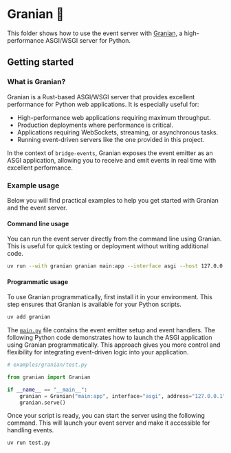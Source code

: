 # Granian 🐴

This folder shows how to use the event server with [Granian](https://github.com/emmett-framework/granian), a high-performance ASGI/WSGI server for Python.

## Getting started

### What is Granian?

Granian is a Rust-based ASGI/WSGI server that provides excellent performance for Python web applications. It is especially useful for:

- High-performance web applications requiring maximum throughput.
- Production deployments where performance is critical.
- Applications requiring WebSockets, streaming, or asynchronous tasks.
- Running event-driven servers like the one provided in this project.

In the context of `bridge-events`, Granian exposes the event emitter as an ASGI application, allowing you to receive and emit events in real time with excellent performance.

### Example usage

Below you will find practical examples to help you get started with Granian and the event server.

#### Command line usage

You can run the event server directly from the command line using Granian. This is useful for quick testing or deployment without writing additional code.

```bash
uv run --with granian granian main:app --interface asgi --host 127.0.0.1 --port 8003
```

#### Programmatic usage

To use Granian programmatically, first install it in your environment. This step ensures that Granian is available for your Python scripts.

```bash
uv add granian
```

The [`main.py`](./main.py) file contains the event emitter setup and event handlers. The following Python code demonstrates how to launch the ASGI application using Granian programmatically. This approach gives you more control and flexibility for integrating event-driven logic into your application.

```python
# examples/granian/test.py

from granian import Granian

if __name__ == "__main__":
    granian = Granian("main:app", interface="asgi", address="127.0.0.1", port=8003)
    granian.serve()
```

Once your script is ready, you can start the server using the following command. This will launch your event server and make it accessible for handling events.

```bash
uv run test.py
```
